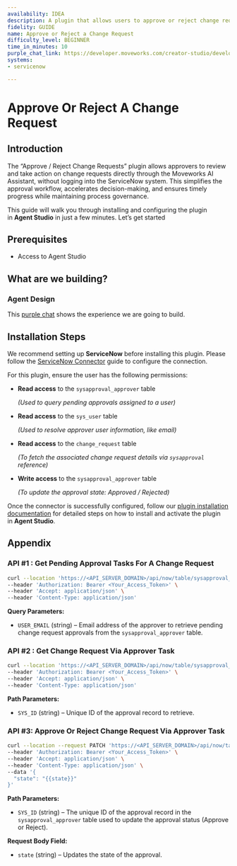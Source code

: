 ```yaml
---
availability: IDEA
description: A plugin that allows users to approve or reject change requests.
fidelity: GUIDE
name: Approve or Reject a Change Request
difficulty_level: BEGINNER
time_in_minutes: 10
purple_chat_link: https://developer.moveworks.com/creator-studio/developer-tools/purple-chat?conversation=%7B%22startTimestamp%22%3A%2211%3A43+AM%22%2C%22messages%22%3A%5B%7B%22parts%22%3A%5B%7B%22richText%22%3A%22show+me+change+requests+pending+my+approval+in+ServiceNow%22%7D%5D%2C%22role%22%3A%22user%22%7D%2C%7B%22parts%22%3A%5B%7B%22reasoningSteps%22%3A%5B%7B%22richText%22%3A%22Searching+ServiceNow+for+change+requests+assigned+to+you+for+approval.%22%2C%22status%22%3A%22pending%22%7D%2C%7B%22richText%22%3A%22%3Cp%3EFound+1+pending+requests.%3C%2Fp%3E%22%2C%22status%22%3A%22success%22%7D%5D%7D%2C%7B%22richText%22%3A%22%3Cp%3EOkay%2C+I+found+a+couple+of+pending+change+requests+for+you+in+%3Cb%3EServiceNow%3C%2Fb%3E.%3C%2Fp%3E%3Cp%3EHere+are+the+details+for+%3Cb%3ECHG003001%3C%2Fb%3E%3A%3C%2Fp%3E%3Cul%3E%3Cli%3E%3Cb%3ERequested+by%3C%2Fb%3E%3A+Beth+Anglin%3C%2Fli%3E%3Cli%3E%3Cb%3EService%3C%2Fb%3E%3A+Cloud+Infrastructure%3C%2Fli%3E%3Cli%3E%3Cb%3EDescription%3C%2Fb%3E%3A+Increase+memory+for+production+web+servers+from+32GB+to+64GB+to+handle+increased+traffic.%3C%2Fli%3E%3Cli%3E%3Cb%3ERisk+Level%3C%2Fb%3E%3A+Moderate%3C%2Fli%3E%3C%2Ful%3E%22%7D%2C%7B%22citations%22%3A%5B%7B%22citationTitle%22%3A%22CHG003001%3A+Increase+server+memory%22%2C%22connectorName%22%3A%22servicenow%22%7D%5D%7D%2C%7B%22buttons%22%3A%5B%7B%22buttonText%22%3A%22Approve%22%2C%22style%22%3A%22filled%22%7D%2C%7B%22buttonText%22%3A%22Reject%22%2C%22style%22%3A%22outlined%22%7D%2C%7B%22buttonText%22%3A%22Next+Request%22%2C%22style%22%3A%22outlined%22%7D%5D%7D%5D%2C%22role%22%3A%22assistant%22%7D%2C%7B%22parts%22%3A%5B%7B%22richText%22%3A%22Approve%22%7D%5D%2C%22role%22%3A%22user%22%7D%2C%7B%22parts%22%3A%5B%7B%22reasoningSteps%22%3A%5B%7B%22richText%22%3A%22Approving+change+request+CHG003001+in+ServiceNow.%22%2C%22status%22%3A%22pending%22%7D%2C%7B%22richText%22%3A%22Successfully+approved.%22%2C%22status%22%3A%22success%22%7D%5D%7D%2C%7B%22richText%22%3A%22%3Cp%3EDone%21+I%27ve+approved+the+change+request+%3Cb%3ECHG003001%3C%2Fb%3E.%3C%2Fp%3E%22%7D%2C%7B%22citations%22%3A%5B%7B%22citationTitle%22%3A%22CHG003001%3A+Increase+server+memory%22%2C%22connectorName%22%3A%22servicenow%22%7D%5D%7D%5D%2C%22role%22%3A%22assistant%22%2C%22showFeedbackTray%22%3Atrue%7D%5D%7D
systems:
- servicenow

---
```

# Approve Or Reject A Change Request

## Introduction

The “Approve / Reject Change Requests” plugin allows approvers to review and take action on change requests directly through the Moveworks AI Assistant, without logging into the ServiceNow system. This simplifies the approval workflow, accelerates decision-making, and ensures timely progress while maintaining process governance.

This guide will walk you through installing and configuring the plugin in **Agent Studio** in just a few minutes. Let’s get started

## Prerequisites

- Access to Agent Studio

## **What are we building?**

### **Agent Design**

This [purple chat](https://developer.moveworks.com/creator-studio/developer-tools/purple-chat?conversation=%7B%22startTimestamp%22%3A%2211%3A43+AM%22%2C%22messages%22%3A%5B%7B%22parts%22%3A%5B%7B%22richText%22%3A%22show+me+change+requests+pending+my+approval+in+ServiceNow%22%7D%5D%2C%22role%22%3A%22user%22%7D%2C%7B%22parts%22%3A%5B%7B%22reasoningSteps%22%3A%5B%7B%22richText%22%3A%22Searching+ServiceNow+for+change+requests+assigned+to+you+for+approval.%22%2C%22status%22%3A%22pending%22%7D%2C%7B%22richText%22%3A%22%3Cp%3EFound+1+pending+requests.%3C%2Fp%3E%22%2C%22status%22%3A%22success%22%7D%5D%7D%2C%7B%22richText%22%3A%22%3Cp%3EOkay%2C+I+found+a+couple+of+pending+change+requests+for+you+in+%3Cb%3EServiceNow%3C%2Fb%3E.%3C%2Fp%3E%3Cp%3EHere+are+the+details+for+%3Cb%3ECHG003001%3C%2Fb%3E%3A%3C%2Fp%3E%3Cul%3E%3Cli%3E%3Cb%3ERequested+by%3C%2Fb%3E%3A+Beth+Anglin%3C%2Fli%3E%3Cli%3E%3Cb%3EService%3C%2Fb%3E%3A+Cloud+Infrastructure%3C%2Fli%3E%3Cli%3E%3Cb%3EDescription%3C%2Fb%3E%3A+Increase+memory+for+production+web+servers+from+32GB+to+64GB+to+handle+increased+traffic.%3C%2Fli%3E%3Cli%3E%3Cb%3ERisk+Level%3C%2Fb%3E%3A+Moderate%3C%2Fli%3E%3C%2Ful%3E%22%7D%2C%7B%22citations%22%3A%5B%7B%22citationTitle%22%3A%22CHG003001%3A+Increase+server+memory%22%2C%22connectorName%22%3A%22servicenow%22%7D%5D%7D%2C%7B%22buttons%22%3A%5B%7B%22buttonText%22%3A%22Approve%22%2C%22style%22%3A%22filled%22%7D%2C%7B%22buttonText%22%3A%22Reject%22%2C%22style%22%3A%22outlined%22%7D%2C%7B%22buttonText%22%3A%22Next+Request%22%2C%22style%22%3A%22outlined%22%7D%5D%7D%5D%2C%22role%22%3A%22assistant%22%7D%2C%7B%22parts%22%3A%5B%7B%22richText%22%3A%22Approve%22%7D%5D%2C%22role%22%3A%22user%22%7D%2C%7B%22parts%22%3A%5B%7B%22reasoningSteps%22%3A%5B%7B%22richText%22%3A%22Approving+change+request+CHG003001+in+ServiceNow.%22%2C%22status%22%3A%22pending%22%7D%2C%7B%22richText%22%3A%22Successfully+approved.%22%2C%22status%22%3A%22success%22%7D%5D%7D%2C%7B%22richText%22%3A%22%3Cp%3EDone%21+I%27ve+approved+the+change+request+%3Cb%3ECHG003001%3C%2Fb%3E.%3C%2Fp%3E%22%7D%2C%7B%22citations%22%3A%5B%7B%22citationTitle%22%3A%22CHG003001%3A+Increase+server+memory%22%2C%22connectorName%22%3A%22servicenow%22%7D%5D%7D%5D%2C%22role%22%3A%22assistant%22%2C%22showFeedbackTray%22%3Atrue%7D%5D%7D) shows the experience we are going to build.

## Installation Steps

We recommend setting up **ServiceNow** before installing this plugin. Please follow the [ServiceNow Connector](https://developer.moveworks.com/marketplace/package/?id=servicenow&hist=home%2Cbrws#how-to-implement) guide to configure the connection.

For this plugin, ensure the user has the following permissions:

- **Read access** to the `sysapproval_approver` table
    
    *(Used to query pending approvals assigned to a user)*
    
- **Read access** to the `sys_user` table
    
    *(Used to resolve approver user information, like email)*
    
- **Read access** to the `change_request` table
    
    *(To fetch the associated change request details via `sysapproval` reference)*
    
- **Write access** to the `sysapproval_approver` table
    
    *(To update the approval state: Approved / Rejected)*
    

Once the connector is successfully configured, follow our [plugin installation documentation](https://help.moveworks.com/docs/ai-agent-marketplace-installation) for detailed steps on how to install and activate the plugin in **Agent Studio**.

## **Appendix**

### API #1 : Get Pending Approval Tasks For A Change Request

```bash
curl --location 'https://<API_SERVER_DOMAIN>/api/now/table/sysapproval_approver?sysparm_query=state=requested^approver.email=<USER_EMAIL>^sysapproval.table=change_request&sysparm_fields=sys_id,approver,sysapproval,state' \
--header 'Authorization: Bearer <Your_Access_Token>' \
--header 'Accept: application/json' \
--header 'Content-Type: application/json'
```

**Query Parameters:**

- `USER_EMAIL` (string) – Email address of the approver to retrieve pending change request approvals from the `sysapproval_approver` table.

### API #2 : Get Change Request Via Approver Task

```bash
curl --location 'https://<API_SERVER_DOMAIN>/api/now/table/sysapproval_approver/<SYS_ID>' \
--header 'Authorization: Bearer <Your_Access_Token>' \
--header 'Accept: application/json' \
--header 'Content-Type: application/json'
```

**Path Parameters:**

- `SYS_ID` (string) – Unique ID of the approval record to retrieve.

### **API #3: Approve Or Reject Change Request Via Approver Task**

```bash
curl --location --request PATCH 'https://<API_SERVER_DOMAIN>/api/now/table/sysapproval_approver/<SYS_ID>' \
--header 'Authorization: Bearer <Your_Access_Token>' \
--header 'Accept: application/json' \
--header 'Content-Type: application/json' \
--data '{
  "state": "{{state}}"
}'
```

**Path Parameters:**

- `SYS_ID` (string) – The unique ID of the approval record in the `sysapproval_approver` table used to update the approval status (Approve or Reject).

**Request Body Field:**

- `state` (string) – Updates the state of the approval.